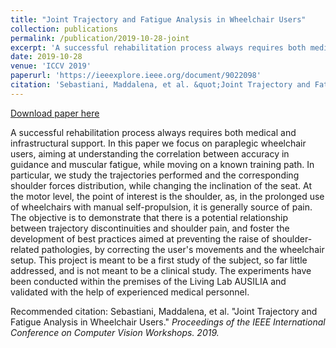 ```yaml
---
title: "Joint Trajectory and Fatigue Analysis in Wheelchair Users"
collection: publications
permalink: /publication/2019-10-28-joint
excerpt: 'A successful rehabilitation process always requires both medical and infrastructural support. In this paper we focus on paraplegic wheelchair users, aiming at understanding the correlation between accuracy in guidance and muscular fatigue, while moving on a known training path. In particular, we study the trajectories performed and the corresponding shoulder forces distribution, while changing the inclination of the seat. At the motor level, the point of interest is the shoulder, as, in the prolonged use of wheelchairs with manual self-propulsion, it is generally source of pain. The objective is to demonstrate that there is a potential relationship between trajectory discontinuities and shoulder pain, and foster the development of best practices aimed at preventing the raise of shoulder-related pathologies, by correcting the user&apos;s movements and the wheelchair setup. This project is meant to be a first study of the subject, so far little addressed, and is not meant to be a clinical study. The experiments have been conducted within the premises of the Living Lab AUSILIA and validated with the help of experienced medical personnel.'
date: 2019-10-28
venue: 'ICCV 2019'
paperurl: 'https://ieeexplore.ieee.org/document/9022098'
citation: 'Sebastiani, Maddalena, et al. &quot;Joint Trajectory and Fatigue Analysis in Wheelchair Users.&quot; <i>Proceedings of the IEEE International Conference on Computer Vision Workshops. 2019.</i>'
---
```


<a href='https://ieeexplore.ieee.org/document/9022098'>Download paper here</a>

A successful rehabilitation process always requires both medical and infrastructural support. In this paper we focus on paraplegic wheelchair users, aiming at understanding the correlation between accuracy in guidance and muscular fatigue, while moving on a known training path. In particular, we study the trajectories performed and the corresponding shoulder forces distribution, while changing the inclination of the seat. At the motor level, the point of interest is the shoulder, as, in the prolonged use of wheelchairs with manual self-propulsion, it is generally source of pain. The objective is to demonstrate that there is a potential relationship between trajectory discontinuities and shoulder pain, and foster the development of best practices aimed at preventing the raise of shoulder-related pathologies, by correcting the user&apos;s movements and the wheelchair setup. This project is meant to be a first study of the subject, so far little addressed, and is not meant to be a clinical study. The experiments have been conducted within the premises of the Living Lab AUSILIA and validated with the help of experienced medical personnel.

Recommended citation: Sebastiani, Maddalena, et al. "Joint Trajectory and Fatigue Analysis in Wheelchair Users." <i>Proceedings of the IEEE International Conference on Computer Vision Workshops. 2019.</i>